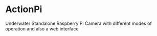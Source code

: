 # ActionPi
Underwater Standalone Raspberry Pi Camera with different modes of operation and also a web interface
